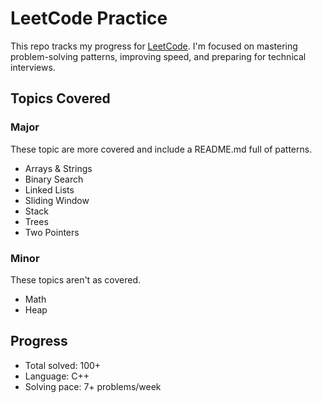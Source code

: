 # LeetCode Practice

This repo tracks my progress for [LeetCode](https://leetcode.com/u/apjv05/). I'm focused on mastering problem-solving patterns, improving speed, and preparing for technical interviews.

## Topics Covered

### Major
These topic are more covered and include a README.md full of patterns.
- Arrays & Strings
- Binary Search
- Linked Lists
- Sliding Window
- Stack
- Trees
- Two Pointers

### Minor
These topics aren't as covered.
- Math
- Heap

## Progress

- Total solved: 100+
- Language: C++
- Solving pace: 7+ problems/week